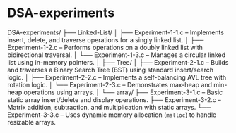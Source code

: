 # DSA-experiments
DSA-experiments/
├── Linked-List/
│   ├── Experiment-1-1.c      – Implements insert, delete, and traverse operations for a singly linked list.
│   ├── Experiment-1-2.c      – Performs operations on a doubly linked list with bidirectional traversal.
│   └── Experiment-1-3.c      – Manages a circular linked list using in-memory pointers.
│
├── Tree/
│   ├── Experiment-2-1.c      – Builds and traverses a Binary Search Tree (BST) using standard insert/search logic.
│   ├── Experiment-2-2.c      – Implements a self-balancing AVL tree with rotation logic.
│   └── Experiment-2-3.c      – Demonstrates max-heap and min-heap operations using arrays.
│
└── array/
    ├── Experiment-3-1.c      – Basic static array insert/delete and display operations.
    ├── Experiment-3-2.c      – Matrix addition, subtraction, and multiplication with static arrays.
    └── Experiment-3-3.c      – Uses dynamic memory allocation (`malloc`) to handle resizable arrays.

